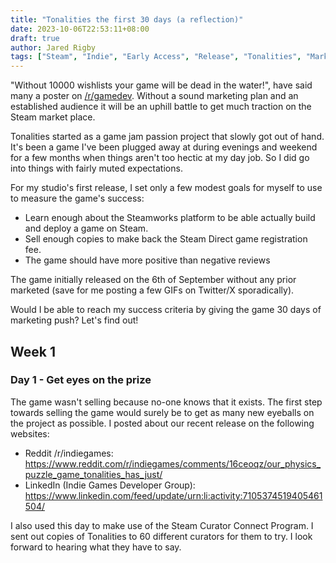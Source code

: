 ```yaml
---
title: "Tonalities the first 30 days (a reflection)"
date: 2023-10-06T22:53:11+08:00
draft: true
author: Jared Rigby
tags: ["Steam", "Indie", "Early Access", "Release", "Tonalities", "Marketing"]
---
```


"Without 10000 wishlists your game will be dead in the water!", have said many a poster on [/r/gamedev](https://www.reddit.com/r/gamedev/). Without a sound marketing plan and an established audience it will be an uphill battle to get much traction on the Steam market place.

Tonalities started as a game jam passion project that slowly got out of hand. It's been a game I've been plugged away at during evenings and weekend for a few months when things aren't too hectic at my day job. So I did go into things with fairly muted expectations. 

For my studio's first release, I set only a few modest goals for myself to use to measure the game's success:

- Learn enough about the Steamworks platform to be able actually build and deploy a game on Steam.
- Sell enough copies to make back the Steam Direct game registration fee.
- The game should have more positive than negative reviews

The game initially released on the 6th of September without any prior marketed (save for me posting a few GIFs on Twitter/X sporadically).

Would I be able to reach my success criteria by giving the game 30 days of marketing push? Let's find out!

## Week 1

### Day 1 - Get eyes on the prize

The game wasn't selling because no-one knows that it exists. The first step towards selling the game would surely be to get as many new eyeballs on the project as possible. I posted about our recent release on the following websites:

- Reddit /r/indiegames: https://www.reddit.com/r/indiegames/comments/16ceoqz/our_physics_puzzle_game_tonalities_has_just/
- LinkedIn (Indie Games Developer Group): https://www.linkedin.com/feed/update/urn:li:activity:7105374519405461504/

I also used this day to make use of the Steam Curator Connect Program. I sent out copies of Tonalities to 60 different curators for them to try. I look forward to hearing what they have to say.
